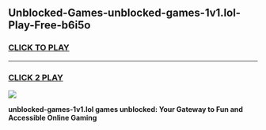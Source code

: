 
## Unblocked-Games-unblocked-games-1v1.lol-Play-Free-b6i5o
<h3>
<a href="https://premium76.site?title=unblocked-games-1v1.lol&ref=15A">CLICK TO PLAY</a></h3>
<hr>

<h3>
<a href="https://premium76.site?title=unblocked-games-1v1.lol&ref=15A">CLICK 2 PLAY</a>
  
</h3>

<a href="https://premium76.site?title=unblocked-games-1v1.lol&ref=15A"><img src="https://clearcache.store/games.png"></a>


**unblocked-games-1v1.lol games unblocked: Your Gateway to Fun and Accessible Online Gaming**
